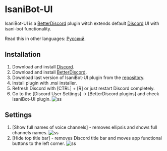 # IsaniBot-UI
IsaniBot-UI is a [BetterDiscord](http://betterdiscord.net) plugin witch extends default [Discord](https://discordapp.com) UI with isani-bot functionality.

Read this in other languages: [Русский](https://github.com/Namingray/IsaniBot-UI/Readme.ru.md).

## Installation

1. Download and install [Discord](https://discordapp.com/download).
2. Download and install [BetterDiscord](http://betterdiscord.net/home/).
3. Download last version of IsaniBot-UI plugin from the [repository](https://github.com/Namingray/IsaniBot-UI/releases).
4. Install plugin with .msi installer. 
5. Refresh Discord with [CTRL] + [R] or just restart Discord completely.
6. Go to the [Discord User Settings] -> [BetterDiscord plugins] and check IsaniBot-UI plugin.
 ![ss](https://user-images.githubusercontent.com/7711740/32969236-f8e0d34c-cbec-11e7-8bbe-6b80a02b119b.png)

## Settings

1. [Show full names of voice channels] - removes ellipsis and shows full channels names.
 ![ss](https://user-images.githubusercontent.com/7711740/32969349-73de38be-cbed-11e7-9125-1f96d406f130.png)
2. [Hide top title bar] - removes Discord title bar and moves app functional buttons to the left corner.
 ![ss](https://user-images.githubusercontent.com/7711740/32969477-f7d4338a-cbed-11e7-91ae-3b482e15642e.png)